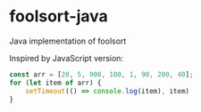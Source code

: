 # foolsort-java
Java implementation of foolsort 

Inspired by JavaScript version:
```javascript
const arr = [20, 5, 900, 100, 1, 90, 200, 40];
for (let item of arr) {
    setTimeout(() => console.log(item), item)
}
```
